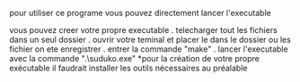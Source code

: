 pour utiliser  ce programe vous pouvez directement lancer l'executable 

vous pouvez creer votre propre executable
  . telecharger tout les fichiers dans un seul dossier
  . ouvrir votre teminal et placer le dans le dossier ou les fichier on ete enregistrer
  . entrer la commande "make"
  . lancer l'executable avec la commande ".\suduko.exe"
*pour la création de votre propre exécutable il faudrait installer les outils nécessaires au préalable 
